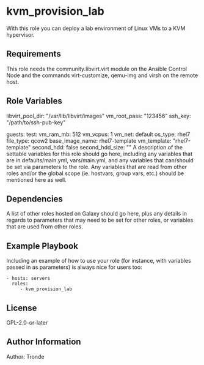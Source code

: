 kvm_provision_lab
=================

With this role you can deploy a lab environment of Linux VMs to a KVM hypervisor.

Requirements
------------

This role needs the community.libvirt.virt module on the Ansible Control Node and the commands virt-customize, qemu-img and virsh on the remote host.

Role Variables
--------------

libvirt_pool_dir: "/var/lib/libvirt/images"
vm_root_pass: "123456"
ssh_key: "/path/to/ssh-pub-key"

guests:
  test:
    vm_ram_mb: 512
    vm_vcpus: 1
    vm_net: default
    os_type: rhel7
    file_type: qcow2
    base_image_name: rhel7-template
    vm_template: "rhel7-template"
    second_hdd: false
    second_hdd_size: ""
A description of the settable variables for this role should go here, including any variables that are in defaults/main.yml, vars/main.yml, and any variables that can/should be set via parameters to the role. Any variables that are read from other roles and/or the global scope (ie. hostvars, group vars, etc.) should be mentioned here as well.

Dependencies
------------

A list of other roles hosted on Galaxy should go here, plus any details in regards to parameters that may need to be set for other roles, or variables that are used from other roles.

Example Playbook
----------------

Including an example of how to use your role (for instance, with variables passed in as parameters) is always nice for users too:

    - hosts: servers
      roles:
         - kvm_provision_lab

License
-------

GPL-2.0-or-later

Author Information
------------------

Author: Tronde
